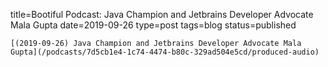
title=Bootiful Podcast: Java Champion and Jetbrains Developer Advocate Mala Gupta
date=2019-09-26
type=post
tags=blog
status=published
~~~~~~
[(2019-09-26) Java Champion and Jetbrains Developer Advocate Mala Gupta](/podcasts/7d5cb1e4-1c74-4474-b80c-329ad504e5cd/produced-audio) 
            